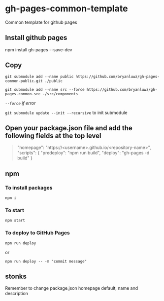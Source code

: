 # gh-pages-common-template

Common template for github pages

## Install github pages

npm install gh-pages --save-dev

## Copy

`git submodule add --name public https://github.com/bryanluwz/gh-pages-common-public.git ./public`

`git submodule add --name src --force https://github.com/bryanluwz/gh-pages-common-src ./src/components`

_`--force` if error_

`git submodule update --init --recursive` to init submodule

## Open your package.json file and add the following fields at the top level

> "homepage": "https://\<username>.github.io/\<repository-name>",
> "scripts": {
> "predeploy": "npm run build",
> "deploy": "gh-pages -d build"
> }

## npm

### To install packages

`npm i`

### To start

`npm start`

### To deploy to GitHub Pages

`npm run deploy`

or

`npm run deploy -- -m "commit message"`

## stonks

Remember to change package.json homepage default, name and description
